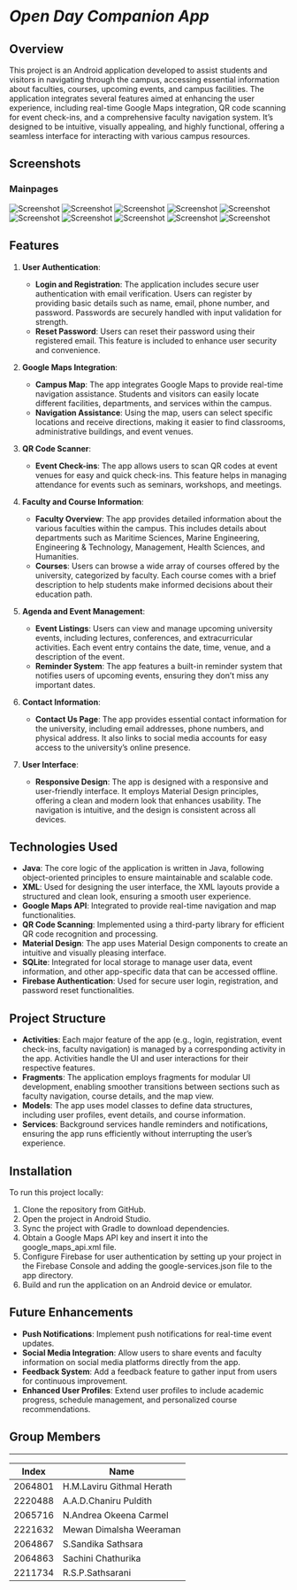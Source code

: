 # *******Open Day Companion App*******

## Overview
This project is an Android application developed to assist students and visitors in navigating through the campus, accessing essential information about faculties, courses, upcoming events, and campus facilities. The application integrates several features aimed at enhancing the user experience, including real-time Google Maps integration, QR code scanning for event check-ins, and a comprehensive faculty navigation system. It’s designed to be intuitive, visually appealing, and highly functional, offering a seamless interface for interacting with various campus resources.

## Screenshots

### Mainpages
![Screenshot](capture1.png "Open Day Companion App")
![Screenshot](capture2.png "Open Day Companion App")
![Screenshot](capture3.png "Open Day Companion App")
![Screenshot](capture4.png "Open Day Companion App")
![Screenshot](capture5.png "Open Day Companion App")
![Screenshot](capture10.png "Open Day Companion App")
![Screenshot](capture7.png "Open Day Companion App")
![Screenshot](capture8.png "Open Day Companion App")
![Screenshot](capture6.png "Open Day Companion App")
![Screenshot](capture9.png "Open Day Companion App")

## Features

1. **User Authentication**:
   - **Login and Registration**: The application includes secure user authentication with email verification. Users can register by providing basic details such as name, email, phone number, and password. Passwords are securely handled with input validation for strength.
   - **Reset Password**: Users can reset their password using their registered email. This feature is included to enhance user security and convenience.

2. **Google Maps Integration**:
   - **Campus Map**: The app integrates Google Maps to provide real-time navigation assistance. Students and visitors can easily locate different facilities, departments, and services within the campus.
   - **Navigation Assistance**: Using the map, users can select specific locations and receive directions, making it easier to find classrooms, administrative buildings, and event venues.

3. **QR Code Scanner**:
   - **Event Check-ins**: The app allows users to scan QR codes at event venues for easy and quick check-ins. This feature helps in managing attendance for events such as seminars, workshops, and meetings.

4. **Faculty and Course Information**:
   - **Faculty Overview**: The app provides detailed information about the various faculties within the campus. This includes details about departments such as Maritime Sciences, Marine Engineering, Engineering & Technology, Management, Health Sciences, and Humanities.
   - **Courses**: Users can browse a wide array of courses offered by the university, categorized by faculty. Each course comes with a brief description to help students make informed decisions about their education path.

5. **Agenda and Event Management**:
   - **Event Listings**: Users can view and manage upcoming university events, including lectures, conferences, and extracurricular activities. Each event entry contains the date, time, venue, and a description of the event.
   - **Reminder System**: The app features a built-in reminder system that notifies users of upcoming events, ensuring they don’t miss any important dates.

6. **Contact Information**:
   - **Contact Us Page**: The app provides essential contact information for the university, including email addresses, phone numbers, and physical address. It also links to social media accounts for easy access to the university’s online presence.

7. **User Interface**:
   - **Responsive Design**: The app is designed with a responsive and user-friendly interface. It employs Material Design principles, offering a clean and modern look that enhances usability. The navigation is intuitive, and the design is consistent across all devices.

## Technologies Used

- **Java**: The core logic of the application is written in Java, following object-oriented principles to ensure maintainable and scalable code.
- **XML**: Used for designing the user interface, the XML layouts provide a structured and clean look, ensuring a smooth user experience.
- **Google Maps API**: Integrated to provide real-time navigation and map functionalities.
- **QR Code Scanning**: Implemented using a third-party library for efficient QR code recognition and processing.
- **Material Design**: The app uses Material Design components to create an intuitive and visually pleasing interface.
- **SQLite**: Integrated for local storage to manage user data, event information, and other app-specific data that can be accessed offline.
- **Firebase Authentication**: Used for secure user login, registration, and password reset functionalities.

## Project Structure

- **Activities**: Each major feature of the app (e.g., login, registration, event check-ins, faculty navigation) is managed by a corresponding activity in the app. Activities handle the UI and user interactions for their respective features.
- **Fragments**: The application employs fragments for modular UI development, enabling smoother transitions between sections such as faculty navigation, course details, and the map view.
- **Models**: The app uses model classes to define data structures, including user profiles, event details, and course information.
- **Services**: Background services handle reminders and notifications, ensuring the app runs efficiently without interrupting the user’s experience.

## Installation

To run this project locally:
1. Clone the repository from GitHub.
2. Open the project in Android Studio.
3. Sync the project with Gradle to download dependencies.
4. Obtain a Google Maps API key and insert it into the google_maps_api.xml file.
5. Configure Firebase for user authentication by setting up your project in the Firebase Console and adding the google-services.json file to the app directory.
6. Build and run the application on an Android device or emulator.

## Future Enhancements

- **Push Notifications**: Implement push notifications for real-time event updates.
- **Social Media Integration**: Allow users to share events and faculty information on social media platforms directly from the app.
- **Feedback System**: Add a feedback feature to gather input from users for continuous improvement.
- **Enhanced User Profiles**: Extend user profiles to include academic progress, schedule management, and personalized course recommendations.

## Group Members
______________

| Index   | Name                         |
|---------|------------------------------|
| 2064801 | H.M.Laviru Githmal Herath     |
| 2220488 | A.A.D.Chaniru Puldith         |
| 2065716 | N.Andrea Okeena Carmel        |
| 2221632 | Mewan Dimalsha Weeraman       |
| 2064867 | S.Sandika Sathsara            |
| 2064863 | Sachini Chathurika            |
| 2211734 | R.S.P.Sathsarani              |
